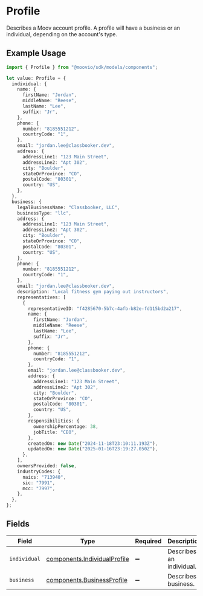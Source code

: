 # Profile

Describes a Moov account profile. A profile will have a business or an individual, depending on the account's type.

## Example Usage

```typescript
import { Profile } from "@moovio/sdk/models/components";

let value: Profile = {
  individual: {
    name: {
      firstName: "Jordan",
      middleName: "Reese",
      lastName: "Lee",
      suffix: "Jr",
    },
    phone: {
      number: "8185551212",
      countryCode: "1",
    },
    email: "jordan.lee@classbooker.dev",
    address: {
      addressLine1: "123 Main Street",
      addressLine2: "Apt 302",
      city: "Boulder",
      stateOrProvince: "CO",
      postalCode: "80301",
      country: "US",
    },
  },
  business: {
    legalBusinessName: "Classbooker, LLC",
    businessType: "llc",
    address: {
      addressLine1: "123 Main Street",
      addressLine2: "Apt 302",
      city: "Boulder",
      stateOrProvince: "CO",
      postalCode: "80301",
      country: "US",
    },
    phone: {
      number: "8185551212",
      countryCode: "1",
    },
    email: "jordan.lee@classbooker.dev",
    description: "Local fitness gym paying out instructors",
    representatives: [
      {
        representativeID: "f4285670-5b7c-4afb-b82e-fd115bd2a217",
        name: {
          firstName: "Jordan",
          middleName: "Reese",
          lastName: "Lee",
          suffix: "Jr",
        },
        phone: {
          number: "8185551212",
          countryCode: "1",
        },
        email: "jordan.lee@classbooker.dev",
        address: {
          addressLine1: "123 Main Street",
          addressLine2: "Apt 302",
          city: "Boulder",
          stateOrProvince: "CO",
          postalCode: "80301",
          country: "US",
        },
        responsibilities: {
          ownershipPercentage: 38,
          jobTitle: "CEO",
        },
        createdOn: new Date("2024-11-18T23:10:11.193Z"),
        updatedOn: new Date("2025-01-16T23:19:27.050Z"),
      },
    ],
    ownersProvided: false,
    industryCodes: {
      naics: "713940",
      sic: "7991",
      mcc: "7997",
    },
  },
};
```

## Fields

| Field                                                                        | Type                                                                         | Required                                                                     | Description                                                                  |
| ---------------------------------------------------------------------------- | ---------------------------------------------------------------------------- | ---------------------------------------------------------------------------- | ---------------------------------------------------------------------------- |
| `individual`                                                                 | [components.IndividualProfile](../../models/components/individualprofile.md) | :heavy_minus_sign:                                                           | Describes an individual.                                                     |
| `business`                                                                   | [components.BusinessProfile](../../models/components/businessprofile.md)     | :heavy_minus_sign:                                                           | Describes a business.                                                        |